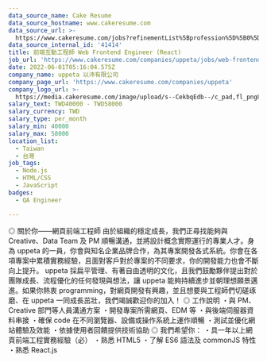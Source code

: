 ```yaml
---
data_source_name: Cake Resume
data_source_hostname: www.cakeresume.com
data_source_url: >-
  https://www.cakeresume.com/jobs?refinementList%5Bprofession%5D%5B0%5D=engineering_qa-engineer&refinementList%5Bsalary_type%5D=per_month&refinementList%5Bsalary_currency%5D=TWD&range%5Bsalary_range%5D%5Bmax%5D=600000
data_source_internal_id: '41414'
title: 前端互動工程師 Web Frontend Engineer (React)
job_url: 'https://www.cakeresume.com/companies/uppeta/jobs/web-frontend-engineer-70003b'
date: 2022-06-01T05:16:04.575Z
company_name: uppeta 以沛有限公司
company_page_url: 'https://www.cakeresume.com/companies/uppeta'
company_logo_url: >-
  https://media.cakeresume.com/image/upload/s--CekbqEdb--/c_pad,fl_png8,h_200,w_200/v1626238940/hopnpect7lxffeyb6a6o.png
salary_text: TWD40000 - TWD58000
salary_currency: TWD
salary_type: per_month
salary_min: 40000
salary_max: 58000
location_list:
  - Taiwan
  - 台灣
job_tags:
  - Node.js
  - HTML/CSS
  - JavaScript
badges:
  - QA Engineer

---
```


◎ 關於你——網頁前端工程師 由於組織的穩定成長，我們正尋找能夠與 Creative、Data Team 及 PM 順暢溝通，並將設計概念實際運行的專業人才。身為 uppeta 的一員，你會與知名企業品牌合作，為其專案開發各式系統。你會在各項專案中累積實務經驗，且面對客戶對於專案的不同要求，你的開發能力也會不斷向上提升。 uppeta 採扁平管理、有著自由透明的文化，且我們鼓勵夥伴提出對於團隊成長、流程優化的任何發現與想法，讓 uppeta 能夠持續進步並朝理想願景邁進。如果你熱衷 programming，對網頁開發有興趣，並且想要與工程師們切磋琢磨、在 uppeta 一同成長茁壯，我們竭誠歡迎你的加入！ ◎ 工作說明 ・與 PM、Creative 部門等人員溝通方案 ・開發專案所需網頁、EDM 等 ・與後端伺服器資料串接 ・確保 code 在不同瀏覽器、設備或操作系統上運作順暢 ・測試並優化網站體驗及效能 ・依據使用者回饋提供技術協助 ◎ 我們希望你： ・具一年以上網頁前端工程實務經驗（必） ・熟悉 HTML5 ・了解 ES6 語法及 commonJS 特性 ・熟悉 React.js